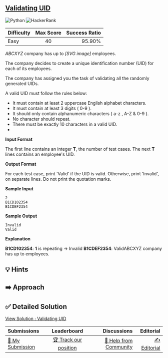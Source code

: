 ## [Validating UID](https://www.hackerrank.com/challenges/validating-uid)

![Python](https://img.shields.io/badge/python-3670A0?style=for-the-badge&logo=python&logoColor=ffdd54) ![HackerRank](https://img.shields.io/badge/-Hackerrank-2EC866?style=for-the-badge&logo=HackerRank&logoColor=white)

| Difficulty | Max Score | Success Ratio |
| :--------- | :-------: | ------------: |
| Easy       |    40     |        95.90% |

*ABCXYZ* company has up to  *[SVG image]*  employees.   

The company decides to create a unique identification number (UID) for each of its employees.   

The company has assigned you the task of validating all the randomly generated UIDs.


A valid UID must follow the rules below: 


* It must contain at least 2 uppercase English alphabet characters.
* It must contain at least 3 digits ( 0-9 ).
* It should only contain alphanumeric characters ( a-z ,  A-Z  &  0-9 ).
* No character should repeat.
* There must be exactly 10 characters in a valid UID.
* 
**Input Format**

The first line contains an integer **T**, the number of test cases.
The next **T** lines contains an employee's UID.

**Output Format**

For each test case, print 'Valid' if the UID is valid. Otherwise, print 'Invalid', on separate lines. Do not print the quotation marks.

**Sample Input**


```
2
B1CD102354
B1CDEF2354

```
**Sample Output**


```
Invalid
Valid

```
**Explanation**

**B1CD102354**: **1** is repeating → Invalid
**B1CDEF2354**: ValidABCXYZ company has up to  employees.


## 💡 Hints 

## ➡️ Approach 

## ✅ Detailed Solution
[View Solution : Validating UID](./validating_uid.py)

| Submissions                                                                         |                                       Leaderboard                                        |                                                                         Discussions |                                                                     Editorial |
| :---------------------------------------------------------------------------------- | :--------------------------------------------------------------------------------------: | ----------------------------------------------------------------------------------: | ----------------------------------------------------------------------------: |
| [📝 My Submission](https://www.hackerrank.com/challenges/validating-uid/submissions) | [🏆 Track our position](https://www.hackerrank.com/challenges/validating-uid/leaderboard) | [🤔 Help from Community](https://www.hackerrank.com/challenges/validating-uid/forum) | [✍️ Editorial](https://www.hackerrank.com/challenges/validating-uid/editorial) |

